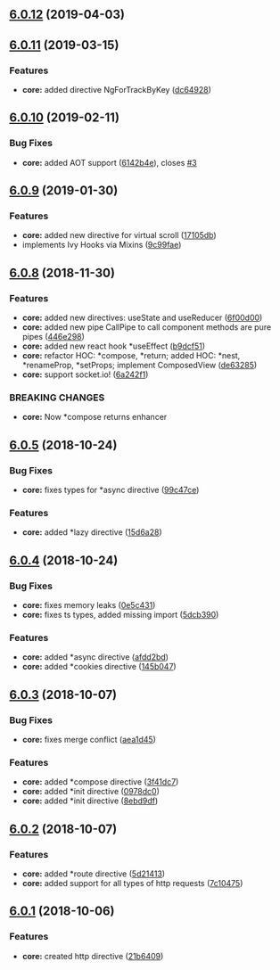 ## [6.0.12](https://github.com/ngxf/platform/compare/v6.0.11...v6.0.12) (2019-04-03)



## [6.0.11](https://github.com/ngxf/platform/compare/v6.0.10...v6.0.11) (2019-03-15)


### Features

* **core:** added directive NgForTrackByKey ([dc64928](https://github.com/ngxf/platform/commit/dc64928))



## [6.0.10](https://github.com/ngxf/platform/compare/v6.0.9...v6.0.10) (2019-02-11)


### Bug Fixes

* **core:** added AOT support ([6142b4e](https://github.com/ngxf/platform/commit/6142b4e)), closes [#3](https://github.com/ngxf/platform/issues/3)



## [6.0.9](https://github.com/ngxf/platform/compare/v6.0.8...v6.0.9) (2019-01-30)


### Features

* **core:** added new directive for virtual scroll ([17105db](https://github.com/ngxf/platform/commit/17105db))
* implements Ivy Hooks via Mixins ([9c99fae](https://github.com/ngxf/platform/commit/9c99fae))



## [6.0.8](https://github.com/ngxf/platform/compare/v6.0.5...v6.0.8) (2018-11-30)


### Features

* **core:** added new directives: useState and useReducer ([6f00d00](https://github.com/ngxf/platform/commit/6f00d00))
* **core:** added new pipe CallPipe to call component methods are pure pipes ([446e298](https://github.com/ngxf/platform/commit/446e298))
* **core:** added new react hook *useEffect ([b9dcf51](https://github.com/ngxf/platform/commit/b9dcf51))
* **core:** refactor HOC: *compose, *return; added HOC: *nest, *renameProp, *setProps; implement ComposedView<C> ([de63285](https://github.com/ngxf/platform/commit/de63285))
* **core:** support socket.io! ([6a242f1](https://github.com/ngxf/platform/commit/6a242f1))


### BREAKING CHANGES

* **core:** Now *compose returns enhancer



## [6.0.5](https://github.com/ngxf/platform/compare/v6.0.4...v6.0.5) (2018-10-24)


### Bug Fixes

* **core:** fixes types for *async directive ([99c47ce](https://github.com/ngxf/platform/commit/99c47ce))


### Features

* **core:** added *lazy directive ([15d6a28](https://github.com/ngxf/platform/commit/15d6a28))



## [6.0.4](https://github.com/ngxf/platform/compare/v6.0.3...v6.0.4) (2018-10-24)


### Bug Fixes

* **core:** fixes memory leaks ([0e5c431](https://github.com/ngxf/platform/commit/0e5c431))
* **core:** fixes ts types, added missing import ([5dcb390](https://github.com/ngxf/platform/commit/5dcb390))


### Features

* **core:** added *async directive ([afdd2bd](https://github.com/ngxf/platform/commit/afdd2bd))
* **core:** added *cookies directive ([145b047](https://github.com/ngxf/platform/commit/145b047))



## [6.0.3](https://github.com/ngxf/platform/compare/v6.0.2...v6.0.3) (2018-10-07)


### Bug Fixes

* **core:** fixes merge conflict ([aea1d45](https://github.com/ngxf/platform/commit/aea1d45))


### Features

* **core:** added *compose directive ([3f41dc7](https://github.com/ngxf/platform/commit/3f41dc7))
* **core:** added *init directive ([0978dc0](https://github.com/ngxf/platform/commit/0978dc0))
* **core:** added *init directive ([8ebd9df](https://github.com/ngxf/platform/commit/8ebd9df))



## [6.0.2](https://github.com/ngxf/platform/compare/v6.0.1...v6.0.2) (2018-10-07)


### Features

* **core:** added *route directive ([5d21413](https://github.com/ngxf/platform/commit/5d21413))
* **core:** added support for all types of http requests ([7c10475](https://github.com/ngxf/platform/commit/7c10475))



## [6.0.1](https://github.com/ngxf/platform/compare/21b6409...v6.0.1) (2018-10-06)


### Features

* **core:** created http directive ([21b6409](https://github.com/ngxf/platform/commit/21b6409))



